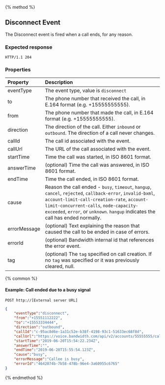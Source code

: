 {% method %}
## Disconnect Event
The Disconnect event is fired when a call ends, for any reason.

### Expected response
```http
HTTP/1.1 204
```


### Properties
| Property     | Description                                                                                                                         |
|:----------   |:------------------------------------------------------------------------------------------------------------------------------------|
| eventType    | The event type, value is `disconnect`                                                                                               |
| to           | The phone number that received the call, in E.164 format (e.g. +15555555555).                                                       |
| from         | The phone number that made the call, in E.164 format (e.g. +15555555555).                                                           |
| direction    | The direction of the call. Either `inbound` or `outbound`. The direction of a call never changes.                                   |
| callId       | The call id associated with the event.                                                                                              |
| callUrl      | The URL of the call associated with the event.                                                                                      |       
| startTime    | Time the call was started, in ISO 8601 format.                                                                                      |
| answerTime   | (optional) Time the call was answered, in ISO 8601 format.                                                                          |
| endTime      | Time the call ended, in ISO 8601 format.                                                                                            |
| cause        | Reason the call ended - `busy`, `timeout`, `hangup`, `cancel`, `rejected`, `callback-error`, `invalid-bxml`, `account-limit-call-creation-rate`,  `account-limit-concurrent-calls`, `node-capacity-exceeded`, `error`, or `unknown`. `hangup` indicates the call has ended normally. |
| errorMessage | (optional) Text explaining the reason that caused the call to be ended in case of errors.                                           |
| errorId      | (optional) Bandwidth internal id that references the error event.                                                                   |
| tag          | (optional) The `tag`  specified on call creation. If no `tag` was specified or it was previously cleared, null.                     |

{% common %}

#### Example: Call ended due to a busy signal

```
POST http://[External server URL]
```

```json
{
	"eventType":"disconnect",
	"from":"+15551112222",
	"to":"+15553334444",
	"direction":"outbound",
	"callId":"c-95ac8d6e-1a31c52e-b38f-4198-93c1-51633ec68f8d",
	"callUrl":"https://voice.bandwidth.com/api/v2/accounts/55555555/calls/c-95ac8d6e-1a31c52e-b38f-4198-93c1-51633ec68f8d",
	"startTime":"2019-06-20T15:54:22.234Z",
	"answerTime":"",
	"endTime":"2019-06-20T15:55:54.123Z",
	"cause":"busy",
	"errorMessage":"Callee is busy",
	"errorId":"4642074b-7b58-478b-96e4-3a60955c6765"
}
```

{% endmethod %}
